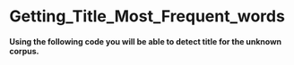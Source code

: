 # Getting_Title_Most_Frequent_words
#### Using the following code you will be able to detect title for the unknown corpus.
